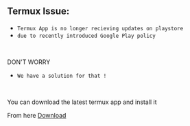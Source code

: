 ## Termux Issue:
* `Termux App is no longer recieving updates on playstore`
* `due to recently introduced Google Play policy `
<br>

DON'T WORRY
* `We have a solution for that !`
<br>

You can download the latest termux app and install it 

From here <a href="https://f-droid.org/repo/com.termux_117.apk" class="down">Download</a>
